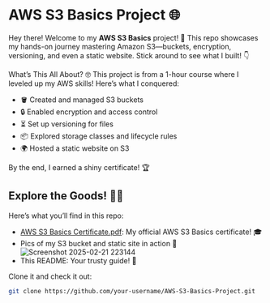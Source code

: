 # AWS S3 Basics Project 🌐
Hey there! Welcome to my **AWS S3 Basics** project! 🎉 This repo showcases my hands-on journey mastering Amazon S3—buckets, encryption, versioning, and even a static website. Stick around to see what I built! 👇

What’s This All About? 🤓
This project is from a 1-hour course where I leveled up my AWS skills! Here’s what I conquered:
- 🪣 Created and managed S3 buckets
- 🔒 Enabled encryption and access control
- ⏳ Set up versioning for files
- 📦 Explored storage classes and lifecycle rules
- 🌍 Hosted a static website on S3

By the end, I earned a shiny certificate! 🏆

## Explore the Goods! 🕵️‍♂️
Here’s what you’ll find in this repo:
- [AWS S3 Basics Certificate.pdf](https://github.com/user-attachments/files/18919992/AWS.S3.Basics.Certificate.pdf): My official AWS S3 Basics certificate! 🎓 
- Pics of my S3 bucket and static site in action 📸![Screenshot 2025-02-21 223144](https://github.com/user-attachments/assets/2fcf08b9-7d60-47ee-9f57-3b4865ca8ae4)
- This README: Your trusty guide! 📜


Clone it and check it out:
```bash
git clone https://github.com/your-username/AWS-S3-Basics-Project.git
